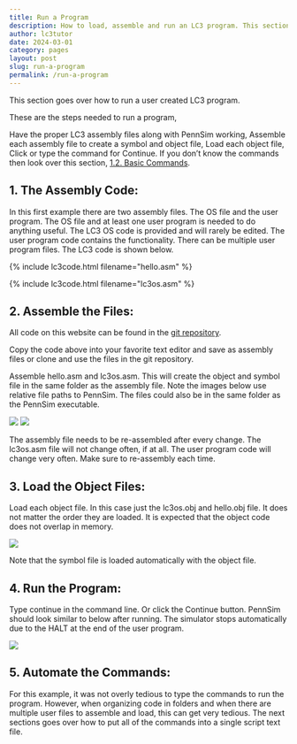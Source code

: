 ```yaml
---
title: Run a Program
description: How to load, assemble and run an LC3 program. This section shows how to run a hello world program using a basic LC3 operating system.
author: lc3tutor
date: 2024-03-01
category: pages
layout: post
slug: run-a-program
permalink: /run-a-program
---
```


This section goes over how to run a user created LC3 program.

These are the steps needed to run a program,

Have the proper LC3 assembly files along with PennSim working,
Assemble each assembly file to create a symbol and object file,
Load each object file,
Click or type the command for Continue.
If you don’t know the commands then look over this section, [1.2. Basic Commands](/basic-commands).

## 1. The Assembly Code:

In this first example there are two assembly files. The OS file and the user program. The OS file and at least one user program is needed to do anything useful. The LC3 OS code is provided and will rarely be edited. The user program code contains the functionality. There can be multiple user program files. The LC3 code is shown below.

{% include lc3code.html filename="hello.asm" %}

{% include lc3code.html filename="lc3os.asm" %}

## 2. Assemble the Files:

All code on this website can be found in the [git repository](https://github.com/lc3tutor/lc3code).

Copy the code above into your favorite text editor and save as assembly files or clone and use the files in the git repository.

Assemble hello.asm and lc3os.asm. This will create the object and symbol file in the same folder as the assembly file. Note the images below use relative file paths to PennSim. The files could also be in the same folder as the PennSim executable.

<img src="{{ site.imageurl }}1/1-3-1.png" class="center_img">
<img src="{{ site.imageurl }}1/1-3-2.png" class="center_img">

The assembly file needs to be re-assembled after every change. The lc3os.asm file will not change often, if at all. The user program code will change very often. Make sure to re-assembly each time.

## 3. Load the Object Files:

Load each object file. In this case just the lc3os.obj and hello.obj file. It does not matter the order they are loaded. It is expected that the object code does not overlap in memory.

<img src="{{ site.imageurl }}1/1-3-3.png" class="center_img">

Note that the symbol file is loaded automatically with the object file.

## 4. Run the Program:

Type continue in the command line. Or click the Continue button. PennSim should look similar to below after running. The simulator stops automatically due to the HALT at the end of the user program.

<img src="{{ site.imageurl }}1/1-3-4.png" class="center_img">

## 5. Automate the Commands:

For this example, it was not overly tedious to type the commands to run the program. However, when organizing code in folders and when there are multiple user files to assemble and load, this can get very tedious. The next sections goes over how to put all of the commands into a single script text file.